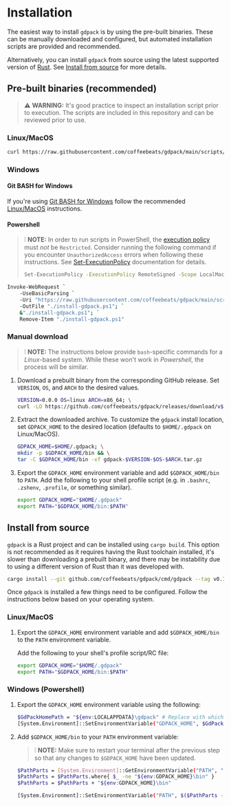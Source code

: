 # **Installation**

The easiest way to install `gdpack` is by using the pre-built binaries. These can be manually downloaded and configured, but automated installation scripts are provided and recommended.

Alternatively, you can install `gdpack` from source using the latest supported version of [Rust](https://www.rust-lang.org/tools/install). See [Install from source](#install-from-source) for more details.

## **Pre-built binaries (recommended)**

> ⚠️ **WARNING:** It's good practice to inspect an installation script prior to execution. The scripts are included in this repository and can be reviewed prior to use.

### **Linux/MacOS**

```sh
curl https://raw.githubusercontent.com/coffeebeats/gdpack/main/scripts/install.sh | sh
```

### **Windows**

#### **Git BASH for Windows**

If you're using [Git BASH for Windows](https://gitforwindows.org/) follow the recommended [Linux/MacOS](#linuxmacos) instructions.

#### **Powershell**

> ❕ **NOTE:** In order to run scripts in PowerShell, the [execution policy](https://learn.microsoft.com/en-us/powershell/module/microsoft.powershell.core/about/about_execution_policies) must _not_ be `Restricted`. Consider running the following command
> if you encounter `UnauthorizedAccess` errors when following these instructions. See [Set-ExecutionPolicy](https://learn.microsoft.com/en-us/powershell/module/microsoft.powershell.security/set-executionpolicy) documentation for details.
>
> ```sh
> Set-ExecutionPolicy -ExecutionPolicy RemoteSigned -Scope LocalMachine
> ```

```sh
Invoke-WebRequest `
    -UseBasicParsing `
    -Uri "https://raw.githubusercontent.com/coffeebeats/gdpack/main/scripts/install.ps1" `
    -OutFile "./install-gdpack.ps1"; `
    &"./install-gdpack.ps1"; `
    Remove-Item "./install-gdpack.ps1"
```

### **Manual download**

> ❕ **NOTE:** The instructions below provide `bash`-specific commands for a _Linux_-based system. While these won't work in _Powershell_, the process will be similar.

1. Download a prebuilt binary from the corresponding GitHub release. Set `VERSION`, `OS`, and `ARCH` to the desired values.

    ```sh
    VERSION=0.0.0 OS=linux ARCH=x86_64; \
    curl -LO https://github.com/coffeebeats/gdpack/releases/download/v$VERSION/gdpack-$VERSION-$OS-$ARCH.tar.gz
    ```

2. Extract the downloaded archive. To customize the `gdpack` install location, set `GDPACK_HOME` to the desired location (defaults to `$HOME/.gdpack` on Linux/MacOS).

    ```sh
    GDPACK_HOME=$HOME/.gdpack; \
    mkdir -p $GDPACK_HOME/bin && \
    tar -C $GDPACK_HOME/bin -xf gdpack-$VERSION-$OS-$ARCH.tar.gz
    ```

3. Export the `GDPACK_HOME` environment variable and add `$GDPACK_HOME/bin` to `PATH`. Add the following to your shell profile script (e.g. in `.bashrc`, `.zshenv`, `.profile`, or something similar).

    ```sh
    export GDPACK_HOME="$HOME/.gdpack"
    export PATH="$GDPACK_HOME/bin:$PATH"
    ```

## **Install from source**

`gdpack` is a Rust project and can be installed using `cargo build`. This option is not recommended as it requires having the Rust toolchain installed, it's slower than downloading a prebuilt binary, and there may be instability due to using a different version of Rust than it was developed with.

```sh
cargo install --git github.com/coffeebeats/gdpack/cmd/gdpack --tag v0.1.1 # x-release-please-version
```

Once `gdpack` is installed a few things need to be configured. Follow the instructions below based on your operating system.

### **Linux/MacOS**

1. Export the `GDPACK_HOME` environment variable and add `$GDPACK_HOME/bin` to the `PATH` environment variable.

    Add the following to your shell's profile script/RC file:

    ```sh
    export GDPACK_HOME="$HOME/.gdpack"
    export PATH="$GDPACK_HOME/bin:$PATH"
    ```

### **Windows (Powershell)**

1. Export the `GDPACK_HOME` environment variable using the following:

    ```sh
    $GdPackHomePath = "${env:LOCALAPPDATA}\gdpack" # Replace with whichever path you'd like.
    [System.Environment]::SetEnvironmentVariable("GDPACK_HOME", $GdPackHomePath, "User")
    ```

2. Add `$GDPACK_HOME/bin` to your `PATH` environment variable:

    > ❕ **NOTE:** Make sure to restart your terminal after the previous step so that any changes to `$GDPACK_HOME` have been updated.

    ```sh
    $PathParts = [System.Environment]::GetEnvironmentVariable("PATH", "User").Trim(";") -Split ";"
    $PathParts = $PathParts.where{ $_ -ne "${env:GDPACK_HOME}\bin" }
    $PathParts = $PathParts + "${env:GDPACK_HOME}\bin"

    [System.Environment]::SetEnvironmentVariable("PATH", $($PathParts -Join ";"), "User")
    ```
